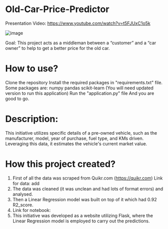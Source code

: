 # Old-Car-Price-Predictor

Presentation Video: https://www.youtube.com/watch?v=t5FJUxC1o5k

![image](https://github.com/SnehalJ8994/Old-Car-Price-Predictor/assets/118697221/1c04d70d-5560-4ca3-987b-4d8933f1ead1)

Goal: This project acts as a middleman between a “customer” and a “car owner” to help to get a better price for the old car.


# How to use?

Clone the repository
Install the required packages in "requirements.txt" file.
Some packages are:
numpy
pandas
scikit-learn (You will need updated version to run this application)
Run the "application.py" file And you are good to go.


# Description:

This initiative utilizes specific details of a pre-owned vehicle, such as the manufacturer, model, year of purchase, fuel type, and KMs driven. Leveraging this data, it estimates the vehicle's current market value.


# How this project created?

1. First of all the data was scraped from Quikr.com (https://quikr.com) Link for data: add
2. The data was cleaned (it was unclean and had lots of format errors) and analysed.
3. Then a Linear Regression model was built on top of it which had 0.92 R2_score.
4. Link for notebook:
5. This initiative was developed as a website utilizing Flask, where the Linear Regression model is employed to carry out the predictions.
